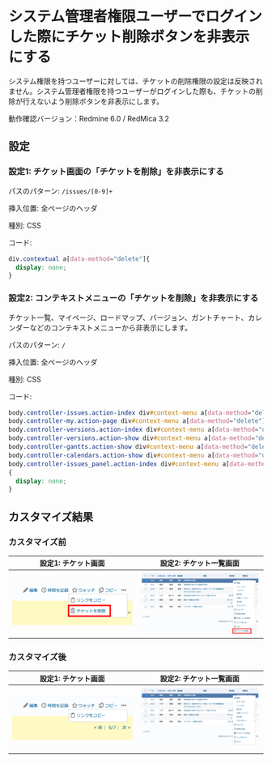 # システム管理者権限ユーザーでログインした際にチケット削除ボタンを非表示にする

システム権限を持つユーザーに対しては、チケットの削除権限の設定は反映されません。システム管理者権限を持つユーザーがログインした際も、チケットの削除が行えないよう削除ボタンを非表示にします。

動作確認バージョン：Redmine 6.0 / RedMica 3.2

## 設定

### 設定1: チケット画面の「チケットを削除」を非表示にする

パスのパターン: `/issues/[0-9]+`

挿入位置: 全ページのヘッダ

種別: CSS

コード:

~~~ css
div.contextual a[data-method="delete"]{
  display: none;
}
~~~

### 設定2: コンテキストメニューの「チケットを削除」を非表示にする

チケット一覧、マイページ、ロードマップ、バージョン、ガントチャート、カレンダーなどのコンテキストメニューから非表示にします。

パスのパターン: `/`

挿入位置: 全ページのヘッダ

種別: CSS

コード:

~~~ css
body.controller-issues.action-index div#context-menu a[data-method="delete"],
body.controller-my.action-page div#context-menu a[data-method="delete"],
body.controller-versions.action-index div#context-menu a[data-method="delete"],
body.controller-versions.action-show div#context-menu a[data-method="delete"],
body.controller-gantts.action-show div#context-menu a[data-method="delete"],
body.controller-calendars.action-show div#context-menu a[data-method="delete"],
body.controller-issues_panel.action-index div#context-menu a[data-method="delete"]
{
  display: none;
}
~~~


## カスタマイズ結果

### カスタマイズ前

|設定1: チケット画面|設定2: チケット一覧画面|
|---|---|
|![](before@2x.png)|![](context-menu-before@2x.png)|

### カスタマイズ後

|設定1: チケット画面|設定2: チケット一覧画面|
|---|---|
|![](after@2x.png)|![](context-menu-after@2x.png)|
